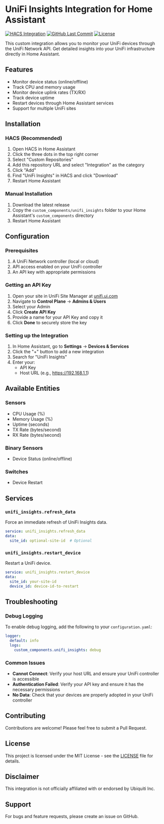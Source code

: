# UniFi Insights Integration for Home Assistant

[![HACS Integration][hacsbadge]][hacs]
[![GitHub Last Commit](https://img.shields.io/github/last-commit/domalab/ha-unifi-insights?style=for-the-badge)](https://github.com/domalab/ha-unifi-insights/commits/main)
[![License](https://img.shields.io/github/license/domalab/ha-unifi-insights?style=for-the-badge)](./LICENSE)

This custom integration allows you to monitor your UniFi devices through the UniFi Network API. Get detailed insights into your UniFi infrastructure directly in Home Assistant.

## Features

- Monitor device status (online/offline)
- Track CPU and memory usage
- Monitor device uplink rates (TX/RX)
- Track device uptime
- Restart devices through Home Assistant services
- Support for multiple UniFi sites

## Installation

### HACS (Recommended)

1. Open HACS in Home Assistant
2. Click the three dots in the top right corner
3. Select "Custom Repositories"
4. Add this repository URL and select "Integration" as the category
5. Click "Add"
6. Find "UniFi Insights" in HACS and click "Download"
7. Restart Home Assistant

### Manual Installation

1. Download the latest release
2. Copy the `custom_components/unifi_insights` folder to your Home Assistant's `custom_components` directory
3. Restart Home Assistant

## Configuration

### Prerequisites

1. A UniFi Network controller (local or cloud)
2. API access enabled on your UniFi controller
3. An API key with appropriate permissions

### Getting an API Key

1. Open your site in UniFi Site Manager at [unifi.ui.com](https://unifi.ui.com)
2. Navigate to **Control Plane** → **Admins & Users**
3. Select your Admin
4. Click **Create API Key**
5. Provide a name for your API Key and copy it
6. Click **Done** to securely store the key

### Setting up the Integration

1. In Home Assistant, go to **Settings** → **Devices & Services**
2. Click the "+" button to add a new integration
3. Search for "UniFi Insights"
4. Enter your:
   - API Key
   - Host URL (e.g., <https://192.168.1.1>)

## Available Entities

### Sensors

- CPU Usage (%)
- Memory Usage (%)
- Uptime (seconds)
- TX Rate (bytes/second)
- RX Rate (bytes/second)

### Binary Sensors

- Device Status (online/offline)

### Switches

- Device Restart

## Services

### `unifi_insights.refresh_data`

Force an immediate refresh of UniFi Insights data.

```yaml
service: unifi_insights.refresh_data
data:
  site_id: optional-site-id  # Optional
```

### `unifi_insights.restart_device`

Restart a UniFi device.

```yaml
service: unifi_insights.restart_device
data:
  site_id: your-site-id
  device_id: device-id-to-restart
```

## Troubleshooting

### Debug Logging

To enable debug logging, add the following to your `configuration.yaml`:

```yaml
logger:
  default: info
  logs:
    custom_components.unifi_insights: debug
```

### Common Issues

- **Cannot Connect**: Verify your host URL and ensure your UniFi controller is accessible
- **Authentication Failed**: Verify your API key and ensure it has the necessary permissions
- **No Data**: Check that your devices are properly adopted in your UniFi controller

## Contributing

Contributions are welcome! Please feel free to submit a Pull Request.

## License

This project is licensed under the MIT License - see the [LICENSE](LICENSE) file for details.

## Disclaimer

This integration is not officially affiliated with or endorsed by Ubiquiti Inc.

## Support

For bugs and feature requests, please create an issue on GitHub.

[hacs]: https://github.com/custom-components/hacs
[hacsbadge]: https://img.shields.io/badge/HACS-Default-orange.svg?style=for-the-badge
